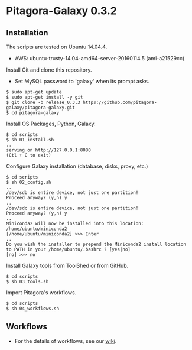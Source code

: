 # Pitagora-Galaxy 0.3.2

## Installation

The scripts are tested on Ubuntu 14.04.4.
* AWS: ubuntu-trusty-14.04-amd64-server-20160114.5 (ami-a21529cc)

Install Git and clone this repository.
* Set MySQL password to 'galaxy' when its prompt asks.
```
$ sudo apt-get update
$ sudo apt-get install -y git
$ git clone -b release_0.3.3 https://github.com/pitagora-galaxy/pitagora-galaxy.git
$ cd pitagora-galaxy
```

Install OS Packages, Python, Galaxy.
```
$ cd scripts
$ sh 01_install.sh
..
serving on http://127.0.0.1:8080
(Ctl + C to exit)
```

Configure Galaxy installation (database, disks, proxy, etc.)
```
$ cd scripts
$ sh 02_config.sh
..
/dev/sdb is entire device, not just one partition!
Proceed anyway? (y,n) y
..
/dev/sdc is entire device, not just one partition!
Proceed anyway? (y,n) y
..
Miniconda2 will now be installed into this location:
/home/ubuntu/miniconda2
[/home/ubuntu/miniconda2] >>> Enter
..
Do you wish the installer to prepend the Miniconda2 install location
to PATH in your /home/ubuntu/.bashrc ? [yes|no]
[no] >>> no
```

Install Galaxy tools from ToolShed or from GitHub.
```
$ cd scripts
$ sh 03_tools.sh
```

Import Pitagora's workflows.
```
$ cd scripts
$ sh 04_workflows.sh
```

## Workflows

* For the details of workflows, see our [wiki](http://wiki.pitagora-galaxy.org/wiki/index.php/Workflows).
